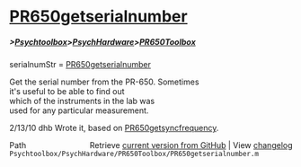 # [PR650getserialnumber](PR650getserialnumber)
##### >[Psychtoolbox](Psychtoolbox)>[PsychHardware](PsychHardware)>[PR650Toolbox](PR650Toolbox)

serialnumStr = [PR650getserialnumber](PR650getserialnumber)  
  
Get the serial number from the PR-650.  Sometimes  
it's useful to be able to find out   
which of the instruments in the lab was  
used for any particular measurement.  
  
2/13/10  dhb  Wrote it, based on [PR650getsyncfrequency](PR650getsyncfrequency).  




<div class="code_header" style="text-align:right;">
  <span style="float:left;">Path&nbsp;&nbsp;</span> <span class="counter">Retrieve <a href=
  "https://raw.github.com/Psychtoolbox-3/Psychtoolbox-3/beta/Psychtoolbox/PsychHardware/PR650Toolbox/PR650getserialnumber.m">current version from GitHub</a> | View <a href=
  "https://github.com/Psychtoolbox-3/Psychtoolbox-3/commits/beta/Psychtoolbox/PsychHardware/PR650Toolbox/PR650getserialnumber.m">changelog</a></span>
</div>
<div class="code">
  <code>Psychtoolbox/PsychHardware/PR650Toolbox/PR650getserialnumber.m</code>
</div>


